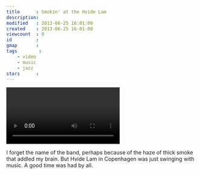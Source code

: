 ```yaml
---
title      : Smokin' at the Hvide Lam
description: 
modified   : 2013-06-25 16:01:00
created    : 2013-06-25 16-01-00
viewcount  : 0
id         : 
gmap       : 
tags        :
    - video
    - music
    - jazz
stars      : 
---
```


![Smokin' at the Hvide Lam](smokin_at_hvide_lam.mp4)

I forget the name of the band, perhaps because of the haze of thick smoke that addled my brain. But Hvide Lam in Copenhagen was just swinging with music. A good time was had by all.
